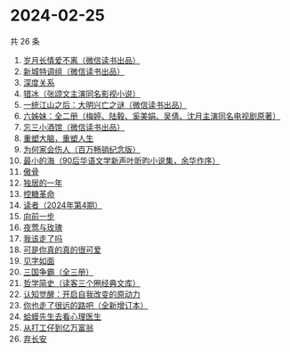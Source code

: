 # 2024-02-25

共 26 条

<!-- BEGIN WEREAD -->
<!-- 最后更新时间 2024-02-25 18:04:15 +0800 -->
1. [岁月长情爱不离（微信读书出品）](https://weread.qq.com/web/bookDetail/b8632b20813ab888eg016d04)
1. [新城特调组（微信读书出品）](https://weread.qq.com/web/bookDetail/7f132890813ab8892g013aed)
1. [深度关系](https://weread.qq.com/web/bookDetail/bb432f60813ab8444g014d61)
1. [猎冰（张颂文主演同名影视小说）](https://weread.qq.com/web/bookDetail/b3232150813ab8052g019921)
1. [一统江山之后：大明兴亡之谜（微信读书出品）](https://weread.qq.com/web/bookDetail/51e32970813ab887eg0114ce)
1. [六姊妹：全二册（梅婷、陆毅、奚美娟、吴倩、沈月主演同名电视剧原著）](https://weread.qq.com/web/bookDetail/51432e4071a73c495147467)
1. [忘三小酒馆（微信读书出品）](https://weread.qq.com/web/bookDetail/77232620813ab87f1g014d07)
1. [重塑大脑，重塑人生](https://weread.qq.com/web/bookDetail/7ee328505934eb7eef65558)
1. [为何家会伤人（百万畅销纪念版）](https://weread.qq.com/web/bookDetail/438329e0716788b84381873)
1. [最小的海（90后华语文学新声叶昕昀小说集，余华作序）](https://weread.qq.com/web/bookDetail/cdd32840813ab8671g01450a)
1. [傲骨](https://weread.qq.com/web/bookDetail/76a3234071c614eb76aa700)
1. [独居的一年](https://weread.qq.com/web/bookDetail/629324505de20a629ae30bd)
1. [控糖革命](https://weread.qq.com/web/bookDetail/819321e0813ab880ag01960c)
1. [读者（2024年第4期）](https://weread.qq.com/web/bookDetail/a5032df0813ab8896g017451)
1. [向前一步](https://weread.qq.com/web/bookDetail/cf232c50597c67cf2a90ba3)
1. [夜莺与玫瑰](https://weread.qq.com/web/bookDetail/41932a8071c3a930419f195)
1. [我该走了吗](https://weread.qq.com/web/bookDetail/d1432a70813ab867eg015e41)
1. [可是你真的真的很可爱](https://weread.qq.com/web/bookDetail/c75322b072323ea5c7580fe)
1. [见字如面](https://weread.qq.com/web/bookDetail/fcb321f0813ab6aa0g018f82)
1. [三国争霸（全三册）](https://weread.qq.com/web/bookDetail/ff932010813ab7bdfg012f80)
1. [哲学简史（读客三个圈经典文库）](https://weread.qq.com/web/bookDetail/ac832f70813ab7b88g0193f5)
1. [认知觉醒：开启自我改变的原动力](https://weread.qq.com/web/bookDetail/6a732ce07201202c6a7b30a)
1. [你也走了很远的路吧（全新增订本）](https://weread.qq.com/web/bookDetail/42832af0813ab7479g019721)
1. [蛤蟆先生去看心理医生](https://weread.qq.com/web/bookDetail/66832530721e777066806c9)
1. [从打工仔到亿万富翁](https://weread.qq.com/web/bookDetail/aaf326a0813ab8844g01638c)
1. [弃长安](https://weread.qq.com/web/bookDetail/fa932fc0813ab7f99g019743)
<!-- END WEREAD -->